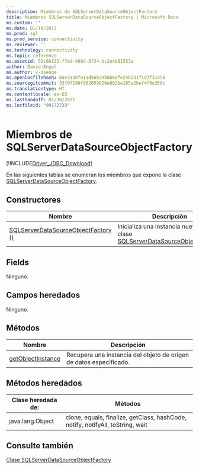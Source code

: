 ```yaml
---
description: Miembros de SQLServerDataSourceObjectFactory
title: Miembros SQLServerDataSourceObjectFactory | Microsoft Docs
ms.custom: ''
ms.date: 01/19/2017
ms.prod: sql
ms.prod_service: connectivity
ms.reviewer: ''
ms.technology: connectivity
ms.topic: reference
ms.assetid: 52c6b133-f7ed-468d-8f34-bc2e4b81553e
author: David-Engel
ms.author: v-daenge
ms.openlocfilehash: 65e31abfe11d56b39b8b68fe25b231f1d7f31e58
ms.sourcegitcommit: 33f0f190f962059826e002be165a2bef4f9e350c
ms.translationtype: HT
ms.contentlocale: es-ES
ms.lasthandoff: 01/30/2021
ms.locfileid: "99172733"
---
```

# <a name="sqlserverdatasourceobjectfactory-members"></a>Miembros de SQLServerDataSourceObjectFactory
[!INCLUDE[Driver_JDBC_Download](../../../includes/driver_jdbc_download.md)]

  En las siguientes tablas se enumeran los miembros que expone la clase [SQLServerDataSourceObjectFactory](../../../connect/jdbc/reference/sqlserverdatasourceobjectfactory-class.md).  
  
## <a name="constructors"></a>Constructores  
  
|Nombre|Descripción|  
|----------|-----------------|  
|[SQLServerDataSourceObjectFactory ()](../../../connect/jdbc/reference/sqlserverdatasourceobjectfactory-constructor.md)|Inicializa una instancia nueva de la clase [SQLServerDataSourceObjectFactory](../../../connect/jdbc/reference/sqlserverdatasourceobjectfactory-class.md).|  
  
## <a name="fields"></a>Fields  
 Ninguno.  
  
## <a name="inherited-fields"></a>Campos heredados  
 Ninguno.  
  
## <a name="methods"></a>Métodos  
  
|Nombre|Descripción|  
|----------|-----------------|  
|[getObjectInstance](../../../connect/jdbc/reference/getobjectinstance-method-sqlserverdatasourceobjectfactory.md)|Recupera una instancia del objeto de origen de datos especificado.|  
  
## <a name="inherited-methods"></a>Métodos heredados  
  
|Clase heredada de:|Métodos|  
|---------------------------|-------------|  
|java.lang.Object|clone, equals, finalize, getClass, hashCode, notify, notifyAll, toString, wait|  
  
## <a name="see-also"></a>Consulte también  
 [Clase SQLServerDataSourceObjectFactory](../../../connect/jdbc/reference/sqlserverdatasourceobjectfactory-class.md)  
  
  
